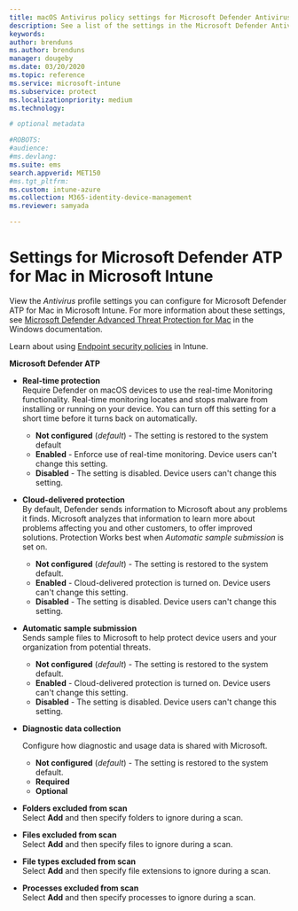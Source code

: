 ```yaml
---
title: macOS Antivirus policy settings for Microsoft Defender Antivirus for Intune | Microsoft Docs
description: See a list of the settings in the Microsoft Defender Antivirus profile for macOS. This profile is s part of Endpoint security Antivirus policy for macOS in Microsoft Intune.
keywords:
author: brenduns
ms.author: brenduns
manager: dougeby
ms.date: 03/20/2020
ms.topic: reference
ms.service: microsoft-intune
ms.subservice: protect
ms.localizationpriority: medium
ms.technology:

# optional metadata

#ROBOTS:
#audience:
#ms.devlang:
ms.suite: ems
search.appverid: MET150
#ms.tgt_pltfrm:
ms.custom: intune-azure
ms.collection: M365-identity-device-management
ms.reviewer: samyada

---
```


# Settings for Microsoft Defender ATP for Mac in Microsoft Intune

View the *Antivirus* profile settings you can configure for Microsoft Defender ATP for Mac in Microsoft Intune. For more information about these settings, see [Microsoft Defender Advanced Threat Protection for Mac](https://docs.microsoft.com/windows/security/threat-protection/microsoft-defender-atp/microsoft-defender-atp-mac) in the Windows documentation.

Learn about using [Endpoint security policies](../protect/endpoint-security-policy.md) in Intune.

**Microsoft Defender ATP**

- **Real-time protection**  
  Require Defender on macOS devices to use the real-time Monitoring functionality. Real-time monitoring locates and stops malware from installing or running on your device. You can turn off this setting for a short time before it turns back on automatically.

  - **Not configured** (*default*) - The setting is restored to the system default
  - **Enabled** - Enforce use of real-time monitoring. Device users can't change this setting.
  - **Disabled** - The setting is disabled. Device users can't change this setting.

- **Cloud-delivered protection**  
  By default, Defender sends information to Microsoft about any problems it finds. Microsoft analyzes that information to learn more about problems affecting you and other customers, to offer improved solutions. Protection Works best when *Automatic sample submission* is set on.

  - **Not configured** (*default*) - The setting is restored to the system default.
  - **Enabled** - Cloud-delivered protection is turned on. Device users can't change this setting.
  - **Disabled** - The setting is disabled. Device users can't change this setting.

- **Automatic sample submission**  
  Sends sample files to Microsoft to help protect device users and your organization from potential threats.

  - **Not configured** (*default*) - The setting is restored to the system default.
  - **Enabled** - Cloud-delivered protection is turned on.  Device users can't change this setting.
  - **Disabled** - The setting is disabled. Device users can't change this setting.

- **Diagnostic data collection**

  Configure how diagnostic and usage data is shared with Microsoft.

  - **Not configured** (*default*) - The setting is restored to the system default.
  - **Required**
  - **Optional**

- **Folders excluded from scan**  
  Select **Add** and then specify folders to ignore during a scan.

- **Files excluded from scan**  
  Select **Add** and then specify files to ignore during a scan.

- **File types excluded from scan**  
  Select **Add** and then specify file extensions to ignore during a scan.

- **Processes excluded from scan**  
  Select **Add** and then specify processes to ignore during a scan.
